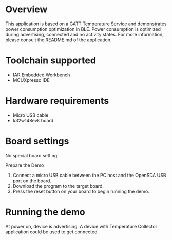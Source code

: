 # Overview

This application is based on a GATT Temperature Service and demonstrates power consumption optimization in BLE.
Power consumption is optimized during advertising, connected and no activity states.
For more information, please consult the README.md of the application.

# Toolchain supported

- IAR Embedded Workbench
- MCUXpresso IDE

# Hardware requirements

- Micro USB cable
- k32w148evk board

# Board settings

No special board setting.

Prepare the Demo

1.  Connect a micro USB cable between the PC host and the OpenSDA USB port on the board.
2.  Download the program to the target board.
3.  Press the reset button on your board to begin running the demo.

# Running the demo

At power on, device is advertising. A device with Temperature Collector application could be used to get connected.

